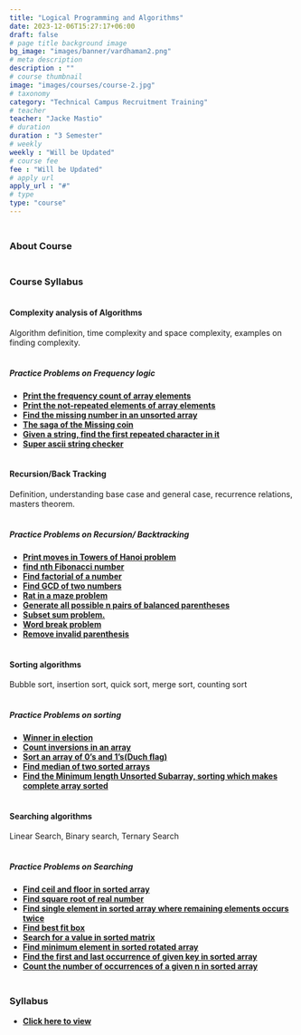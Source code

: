 ```yaml
---
title: "Logical Programming and Algorithms"
date: 2023-12-06T15:27:17+06:00
draft: false
# page title background image
bg_image: "images/banner/vardhaman2.png"
# meta description
description : ""
# course thumbnail
image: "images/courses/course-2.jpg"
# taxonomy
category: "Technical Campus Recruitment Training"
# teacher
teacher: "Jacke Mastio"
# duration
duration : "3 Semester"
# weekly
weekly : "Will be Updated"
# course fee
fee : "Will be Updated"
# apply url
apply_url : "#"
# type
type: "course"
---
```



### <br>About Course


### <br>Course Syllabus

#### <br>Complexity analysis of Algorithms
Algorithm definition, time complexity and space 
complexity, examples on finding complexity.

##### <br>Practice Problems on Frequency logic
* **[Print the frequency count of array elements](https://practice.geeksforgeeks.org/problems/frequency-of-array-elements-1587115620/1)**
* **[Print the not-repeated elements of array elements](https://leetcode.com/problems/remove-duplicates-from-sorted-array/)**
* **[Find the missing number in an unsorted array](https://leetcode.com/problems/missing-number/)**
* **[The saga of the Missing coin]()**
* **[Given a string, find the first repeated character in it](https://practice.geeksforgeeks.org/problems/find-first-repeated-character4108/1)**
* **[Super ascii string checker]()**

#### <br>Recursion/Back Tracking
Definition, understanding base case and general case, recurrence relations, masters theorem.

##### <br>Practice Problems on Recursion/ Backtracking
* **[Print moves in Towers of Hanoi  problem](https://www.hackerrank.com/contests/launchpad-1-winter-challenge/challenges/shift-plates)**
* **[find nth Fibonacci number](https://www.hackerrank.com/challenges/ctci-fibonacci-numbers/problem)**
* **[Find factorial of a number](https://www.hackerrank.com/contests/c-programming-test/challenges/finding-factorial-of-n-number/problem)**
* **[Find GCD of two numbers](https://www.hackerrank.com/contests/nptel-programming-contest/challenges/gcd-of-2-numbers)**
* **[Rat in a maze problem](https://www.hackerrank.com/contests/noi-ph-practice-page/challenges/path-in-a-maze)**
* **[Generate all possible n pairs of balanced parentheses](https://leetcode.com/problems/generate-parentheses/)**
* **[Subset sum problem.](https://practice.geeksforgeeks.org/problems/subset-sum-problem-1611555638/1)**
* **[Word break problem](https://leetcode.com/problems/word-break/)**
* **[Remove invalid parenthesis](https://leetcode.com/problems/remove-invalid-parentheses/)**

#### <br>Sorting algorithms
Bubble sort, insertion sort, quick sort, merge sort, counting sort

##### <br>Practice Problems on sorting
* **[Winner in election](https://practice.geeksforgeeks.org/problems/winner-of-an-election-where-votes-are-represented-as-candidate-names-1587115621/1)**
* **[Count inversions in an array](https://practice.geeksforgeeks.org/problems/inversion-of-array-1587115620/1)**
* **[Sort an array of 0’s and 1’s(Duch flag)](https://practice.geeksforgeeks.org/problems/segregate-0s-and-1s5106/1)**
* **[Find median of two sorted arrays](https://leetcode.com/problems/median-of-two-sorted-arrays/)**
* **[Find the Minimum length Unsorted Subarray, sorting which makes complete array sorted](https://leetcode.com/problems/shortest-unsorted-continuous-subarray/description/)**

#### <br>Searching algorithms
Linear Search, Binary search, Ternary Search

##### <br>Practice Problems on Searching
* **[Find ceil and floor in sorted array](https://practice.geeksforgeeks.org/problems/floor-in-a-sorted-array-1587115620/1)**
* **[Find square root of real number](https://leetcode.com/problems/sqrtx/)**
* **[Find single element in sorted array where remaining elements occurs twice](https://leetcode.com/problems/single-element-in-a-sorted-array/)**
* **[Find best fit box](https://leetcode.com/problems/minimum-space-wasted-from-packaging/)**
* **[Search for a value in sorted matrix](https://leetcode.com/problems/search-a-2d-matrix/)**
* **[Find minimum element in sorted rotated array](https://leetcode.com/problems/find-minimum-in-rotated-sorted-array/)**
* **[Find the first and last occurrence of given key in sorted array](https://leetcode.com/problems/find-first-and-last-position-of-element-in-sorted-array/)**
* **[Count the number of occurrences of a given n in sorted array](https://practice.geeksforgeeks.org/problems/number-of-occurrence2259/1)**





### <br>Syllabus

- **[Click here to view](https://drive.google.com/file/d/12oLZgVGyKw5n2XimE3cZWSpBIMTrHXFq/view?usp=sharing)**
